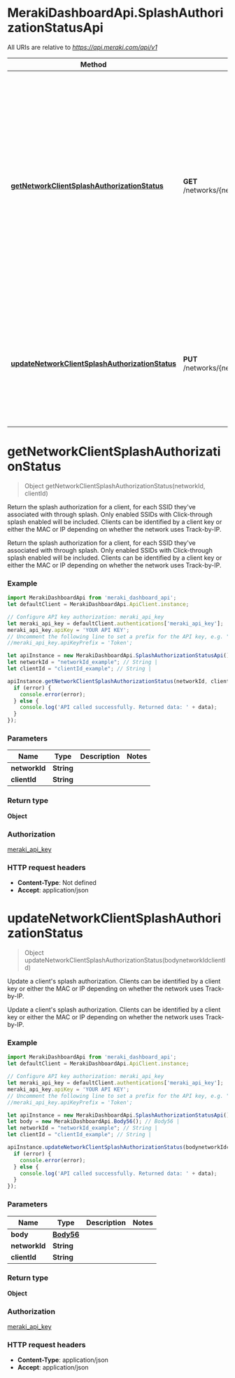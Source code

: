 # MerakiDashboardApi.SplashAuthorizationStatusApi

All URIs are relative to *https://api.meraki.com/api/v1*

Method | HTTP request | Description
------------- | ------------- | -------------
[**getNetworkClientSplashAuthorizationStatus**](SplashAuthorizationStatusApi.md#getNetworkClientSplashAuthorizationStatus) | **GET** /networks/{networkId}/clients/{clientId}/splashAuthorizationStatus | Return the splash authorization for a client, for each SSID they&#x27;ve associated with through splash. Only enabled SSIDs with Click-through splash enabled will be included. Clients can be identified by a client key or either the MAC or IP depending on whether the network uses Track-by-IP.
[**updateNetworkClientSplashAuthorizationStatus**](SplashAuthorizationStatusApi.md#updateNetworkClientSplashAuthorizationStatus) | **PUT** /networks/{networkId}/clients/{clientId}/splashAuthorizationStatus | Update a client&#x27;s splash authorization. Clients can be identified by a client key or either the MAC or IP depending on whether the network uses Track-by-IP.

<a name="getNetworkClientSplashAuthorizationStatus"></a>
# **getNetworkClientSplashAuthorizationStatus**
> Object getNetworkClientSplashAuthorizationStatus(networkId, clientId)

Return the splash authorization for a client, for each SSID they&#x27;ve associated with through splash. Only enabled SSIDs with Click-through splash enabled will be included. Clients can be identified by a client key or either the MAC or IP depending on whether the network uses Track-by-IP.

Return the splash authorization for a client, for each SSID they&#x27;ve associated with through splash. Only enabled SSIDs with Click-through splash enabled will be included. Clients can be identified by a client key or either the MAC or IP depending on whether the network uses Track-by-IP.

### Example
```javascript
import MerakiDashboardApi from 'meraki_dashboard_api';
let defaultClient = MerakiDashboardApi.ApiClient.instance;

// Configure API key authorization: meraki_api_key
let meraki_api_key = defaultClient.authentications['meraki_api_key'];
meraki_api_key.apiKey = 'YOUR API KEY';
// Uncomment the following line to set a prefix for the API key, e.g. "Token" (defaults to null)
//meraki_api_key.apiKeyPrefix = 'Token';

let apiInstance = new MerakiDashboardApi.SplashAuthorizationStatusApi();
let networkId = "networkId_example"; // String | 
let clientId = "clientId_example"; // String | 

apiInstance.getNetworkClientSplashAuthorizationStatus(networkId, clientId, (error, data, response) => {
  if (error) {
    console.error(error);
  } else {
    console.log('API called successfully. Returned data: ' + data);
  }
});
```

### Parameters

Name | Type | Description  | Notes
------------- | ------------- | ------------- | -------------
 **networkId** | **String**|  | 
 **clientId** | **String**|  | 

### Return type

**Object**

### Authorization

[meraki_api_key](../README.md#meraki_api_key)

### HTTP request headers

 - **Content-Type**: Not defined
 - **Accept**: application/json

<a name="updateNetworkClientSplashAuthorizationStatus"></a>
# **updateNetworkClientSplashAuthorizationStatus**
> Object updateNetworkClientSplashAuthorizationStatus(bodynetworkIdclientId)

Update a client&#x27;s splash authorization. Clients can be identified by a client key or either the MAC or IP depending on whether the network uses Track-by-IP.

Update a client&#x27;s splash authorization. Clients can be identified by a client key or either the MAC or IP depending on whether the network uses Track-by-IP.

### Example
```javascript
import MerakiDashboardApi from 'meraki_dashboard_api';
let defaultClient = MerakiDashboardApi.ApiClient.instance;

// Configure API key authorization: meraki_api_key
let meraki_api_key = defaultClient.authentications['meraki_api_key'];
meraki_api_key.apiKey = 'YOUR API KEY';
// Uncomment the following line to set a prefix for the API key, e.g. "Token" (defaults to null)
//meraki_api_key.apiKeyPrefix = 'Token';

let apiInstance = new MerakiDashboardApi.SplashAuthorizationStatusApi();
let body = new MerakiDashboardApi.Body56(); // Body56 | 
let networkId = "networkId_example"; // String | 
let clientId = "clientId_example"; // String | 

apiInstance.updateNetworkClientSplashAuthorizationStatus(bodynetworkIdclientId, (error, data, response) => {
  if (error) {
    console.error(error);
  } else {
    console.log('API called successfully. Returned data: ' + data);
  }
});
```

### Parameters

Name | Type | Description  | Notes
------------- | ------------- | ------------- | -------------
 **body** | [**Body56**](Body56.md)|  | 
 **networkId** | **String**|  | 
 **clientId** | **String**|  | 

### Return type

**Object**

### Authorization

[meraki_api_key](../README.md#meraki_api_key)

### HTTP request headers

 - **Content-Type**: application/json
 - **Accept**: application/json

